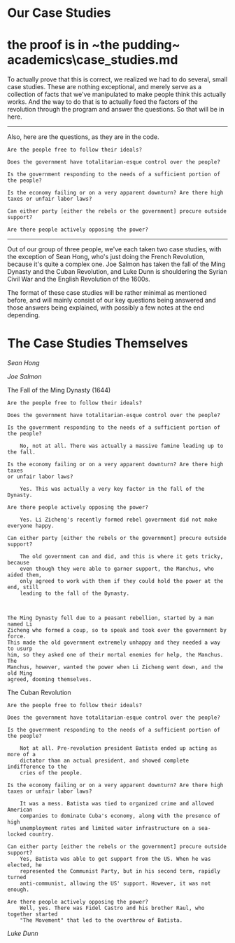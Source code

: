 # Our Case Studies

# the proof is in ~the pudding~ academics\case_studies.md

To actually prove that this is correct, we realized we had to do several, small case studies. These are nothing exceptional, and merely serve as a collection of facts that we've manipulated to make people think this actually works. And the way to do that is to actually feed the factors of the revolution through the program and answer the questions. So that will be in here.

---

Also, here are the questions, as they are in the code.

    Are the people free to follow their ideals?

    Does the government have totalitarian-esque control over the people?

    Is the government responding to the needs of a sufficient portion of the people?

    Is the economy failing or on a very apparent downturn? Are there high taxes or unfair labor laws?

    Can either party [either the rebels or the government] procure outside support?

    Are there people actively opposing the power?

---

 Out of our group of three people, we've each taken two case studies, with the exception of Sean Hong, who's just doing the French Revolution, because it's quite a complex one. Joe Salmon has taken the fall of the Ming Dynasty and the Cuban Revolution, and Luke Dunn is shouldering the Syrian Civil War and the English Revolution of the 1600s.

The format of these case studies will be rather minimal as mentioned before, and will mainly consist of our key questions being answered and those answers being explained, with possibly a few notes at the end depending.

# The Case Studies Themselves

*Sean Hong*



*Joe Salmon*



The Fall of the Ming Dynasty (1644)

    Are the people free to follow their ideals?

    Does the government have totalitarian-esque control over the people?

    Is the government responding to the needs of a sufficient portion of the people?

        No, not at all. There was actually a massive famine leading up to the fall.

    Is the economy failing or on a very apparent downturn? Are there high taxes
    or unfair labor laws?

        Yes. This was actually a very key factor in the fall of the Dynasty.

    Are there people actively opposing the power?

        Yes. Li Zicheng's recently formed rebel government did not make everyone happy.

    Can either party [either the rebels or the government] procure outside support?

        The old government can and did, and this is where it gets tricky, because
        even though they were able to garner support, the Manchus, who aided them,
        only agreed to work with them if they could hold the power at the end, still
        leading to the fall of the Dynasty.



    The Ming Dynasty fell due to a peasant rebellion, started by a man named Li
    Zicheng who formed a coup, so to speak and took over the government by force.
    This made the old government extremely unhappy and they needed a way to usurp
    him, so they asked one of their mortal enemies for help, the Manchus. The
    Manchus, however, wanted the power when Li Zicheng went down, and the old Ming
    agreed, dooming themselves.

The Cuban Revolution

    Are the people free to follow their ideals?

    Does the government have totalitarian-esque control over the people?

    Is the government responding to the needs of a sufficient portion of the people?

        Not at all. Pre-revolution president Batista ended up acting as more of a
        dictator than an actual president, and showed complete indifference to the
        cries of the people.

    Is the economy failing or on a very apparent downturn? Are there high taxes or unfair labor laws?

        It was a mess. Batista was tied to organized crime and allowed American
        companies to dominate Cuba's economy, along with the presence of high
        unemployment rates and limited water infrastructure on a sea-locked country.

    Can either party [either the rebels or the government] procure outside support?
        Yes, Batista was able to get support from the US. When he was elected, he
        represented the Communist Party, but in his second term, rapidly turned
        anti-communist, allowing the US' support. However, it was not enough.

    Are there people actively opposing the power?
        Well, yes. There was Fidel Castro and his brother Raul, who together started
        "The Movement" that led to the overthrow of Batista.




*Luke Dunn*
